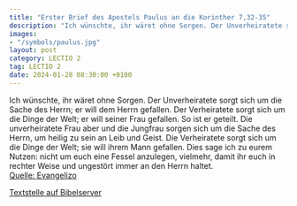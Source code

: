 ```yaml
---
title: "Erster Brief des Apostels Paulus an die Korinther 7,32-35"
description: "Ich wünschte, ihr wäret ohne Sorgen. Der Unverheiratete sorgt sich um die Sache des Herrn; er will dem Herrn gefallen. Der Verheiratete sorgt sich um die Dinge der Welt; er will seiner Frau gefallen. So ist er geteilt. Die unverheiratete Frau aber und die Jungfrau sorgen sich um ...."
images:
- "/symbols/paulus.jpg"
layout: post
category: LECTIO 2
tag: LECTIO 2
date: 2024-01-28 08:30:00 +0100
---
```

Ich wünschte, ihr wäret ohne Sorgen. Der Unverheiratete sorgt sich um die Sache des Herrn; er will dem Herrn gefallen.
Der Verheiratete sorgt sich um die Dinge der Welt; er will seiner Frau gefallen.
So ist er geteilt. Die unverheiratete Frau aber und die Jungfrau sorgen sich um die Sache des Herrn, um heilig zu sein an Leib und Geist.<!--more--> Die Verheiratete sorgt sich um die Dinge der Welt; sie will ihrem Mann gefallen.
Dies sage ich zu eurem Nutzen: nicht um euch eine Fessel anzulegen, vielmehr, damit ihr euch in rechter Weise und ungestört immer an den Herrn haltet.<br>
[Quelle: Evangelizo](https://evangeliumtagfuertag.org/DE/gospel)

[Textstelle auf Bibelserver](https://www.bibleserver.com/EU/1.Korinther7,32-35)

